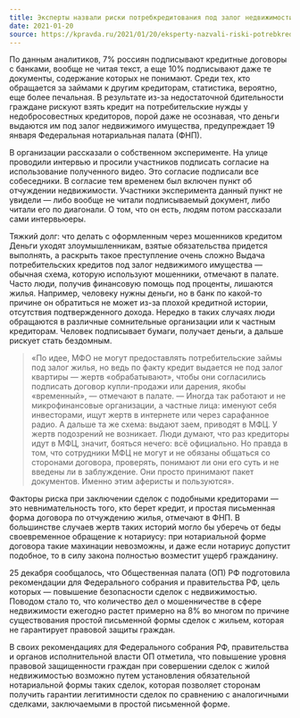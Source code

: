 ```yaml
---
title: Эксперты назвали риски потребкредитования под залог недвижимости
date: 2021-01-20
source: https://kpravda.ru/2021/01/20/eksperty-nazvali-riski-potrebkreditovaniya-pod-zalog-nedvizhimosti/
---
```


По данным аналитиков, 7% россиян подписывают кредитные договоры с банками, вообще не читая текст, а еще 10% подписывают даже те документы, содержание которых не понимают. Среди тех, кто обращается за займами к другим кредиторам, статистика, вероятно, еще более печальная. В результате из-за недостаточной бдительности граждане рискуют взять кредит на потребительские нужды у недобросовестных кредиторов, порой даже не осознавая, что деньги выдаются им под залог недвижимого имущества, предупреждает 19 января Федеральная нотариальная палата (ФНП).

В организации рассказали о собственном эксперименте. На улице проводили интервью и просили участников подписать согласие на использование полученного видео. Это согласие подписали все собеседники. В согласие тем временем был включен пункт об отчуждении недвижимости. Участники эксперимента данный пункт не увидели — либо вообще не читали подписываемый документ, либо читали его по диагонали. О том, что он есть, людям потом рассказали сами интервьюеры.

Тяжкий долг: что делать с оформленным через мошенников кредитом
Деньги уходят злоумышленникам, взятые обязательства придется выполнять, а раскрыть такое преступление очень сложно
Выдача потребительских кредитов под залог недвижимого имущества — обычная схема, которую используют мошенники, отмечают в палате. Часто люди, получив финансовую помощь под проценты, лишаются жилья. Например, человеку нужны деньги, но в банк по какой-то причине он обратиться не может из-за плохой кредитной истории, отсутствия подтвержденного дохода. Нередко в таких случаях люди обращаются в различные сомнительные организации или к частным кредиторам. Человек подписывает бумаги, получает деньги, а дальше рискует стать бездомным.

> «По идее, МФО не могут предоставлять потребительские займы под залог жилья, но ведь по факту кредит выдается не под залог квартиры — жертв «обрабатывают», чтобы они согласились подписать договор купли-продажи или дарения, якобы «временный», — отмечают в палате. — Иногда так работают и не микрофинансовые организации, а частные лица: именуют себя инвесторами, ищут жертв в интернете или через сарафанное радио. А дальше та же схема: выдают заем, приводят в МФЦ. У жертв подозрений не возникает. Люди думают, что раз кредиторы идут в МФЦ, значит, бояться нечего: всё официально. Но правда в том, что сотрудники МФЦ не могут и не обязаны общаться со сторонами договора, проверять, понимают ли они его суть и не введены ли в заблуждение. Они просто принимают пакет документов. Именно этим аферисты и пользуются».

Факторы риска при заключении сделок с подобными кредиторами — это невнимательность того, кто берет кредит, и простая письменная форма договора по отчуждению жилья, отмечают в ФНП. В большинстве случаев жертв таких историй могло бы уберечь от беды своевременное обращение к нотариусу: при нотариальной форме договора такие махинации невозможны, и даже если нотариус допустит подобное, то в силу закона полностью возместит ущерб гражданину.

25 декабря сообщалось, что Общественная палата (ОП) РФ подготовила рекомендации для Федерального собрания и правительства РФ, цель которых — повышение безопасности сделок с недвижимостью. Поводом стало то, что количество дел о мошенничестве в сфере недвижимости ежегодно растет примерно на 8% во многом по причине существования простой письменной формы сделок с жильем, которая не гарантирует правовой защиты граждан.

В своих рекомендациях для Федерального собрания РФ, правительства и органов исполнительной власти ОП отметила, что повышение уровня правовой защищенности граждан при совершении сделок с жилой недвижимостью возможно путем установления обязательной нотариальной формы таких сделок, которая позволяет сторонам получить гарантии легитимности сделок по сравнению с аналогичными сделками, заключаемыми в простой письменной форме.